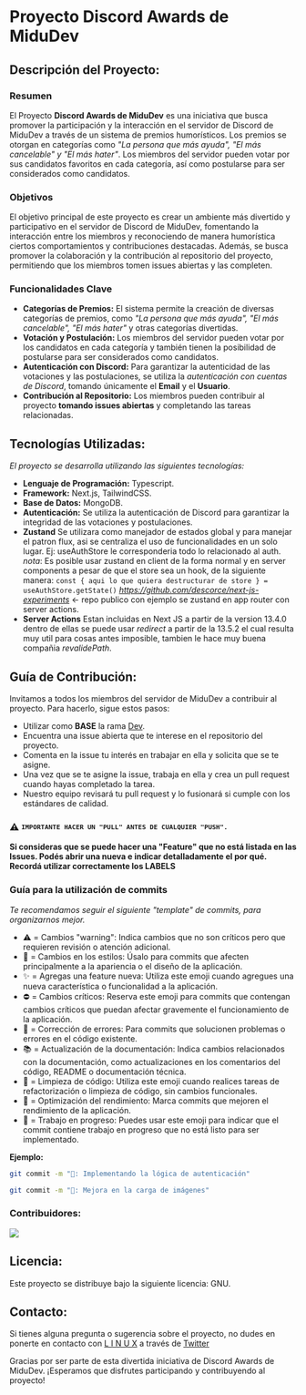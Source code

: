 # Proyecto Discord Awards de MiduDev

## Descripción del Proyecto:

### Resumen

El Proyecto **Discord Awards de MiduDev** es una iniciativa que busca promover la participación y la interacción en el servidor de Discord de MiduDev a través de un sistema de premios humorísticos. Los premios se otorgan en categorías como _"La persona que más ayuda", "El más cancelable" y "El más hater"_.
Los miembros del servidor pueden votar por sus candidatos favoritos en cada categoría, así como postularse para ser considerados como candidatos.

### Objetivos

El objetivo principal de este proyecto es crear un ambiente más divertido y participativo en el servidor de Discord de MiduDev,
fomentando la interacción entre los miembros y reconociendo de manera humorística ciertos comportamientos y contribuciones destacadas.
Además, se busca promover la colaboración y la contribución al repositorio del proyecto,
permitiendo que los miembros tomen issues abiertas y las completen.

### Funcionalidades Clave

- **Categorías de Premios:** El sistema permite la creación de diversas categorías de premios, como _"La persona que más ayuda", "El más cancelable", "El más hater"_ y otras categorías divertidas.
- **Votación y Postulación:** Los miembros del servidor pueden votar por los candidatos en cada categoría y también tienen la posibilidad de postularse para ser considerados como candidatos.
- **Autenticación con Discord:** Para garantizar la autenticidad de las votaciones y las postulaciones, se utiliza la _autenticación con cuentas de Discord_, tomando únicamente el **Email** y el **Usuario**.
- **Contribución al Repositorio:** Los miembros pueden contribuir al proyecto **tomando issues abiertas** y completando las tareas relacionadas.

## Tecnologías Utilizadas:

_El proyecto se desarrolla utilizando las siguientes tecnologías:_

- **Lenguaje de Programación:** Typescript.
- **Framework:** Next.js, TailwindCSS.
- **Base de Datos:** MongoDB.
- **Autenticación:** Se utiliza la autenticación de Discord para garantizar la integridad de las votaciones y postulaciones.
- **Zustand** Se utilizara como manejador de estados global y para manejar el patron flux, asi se centraliza el uso de funcionalidades en un solo lugar. Ej: useAuthStore le 	corresponderia todo lo relacionado al auth. *nota*: Es posible usar zustand en client de la forma normal y en server components a pesar de que el store sea un hook, de la siguiente manera: 
	`const { aqui lo que quiera destructurar de store } = useAuthStore.getState()`
	*https://github.com/descorce/next-js-experiments* <- repo publico con ejemplo se zustand en app router con server actions.
- **Server Actions** Estan incluidas en Next JS a partir de la version 13.4.0	dentro de ellas se puede usar *redirect* a partir de la 13.5.2 el cual resulta muy util para cosas antes imposible, tambien le hace muy buena compañia *revalidePath*.

## Guía de Contribución:

Invitamos a todos los miembros del servidor de MiduDev a contribuir al proyecto. Para hacerlo, sigue estos pasos:

- Utilizar como **BASE** la rama [Dev](https://github.com/GeraAlcantara/Votaciones_Premios_Front_end/tree/dev).
- Encuentra una issue abierta que te interese en el repositorio del proyecto.
- Comenta en la issue tu interés en trabajar en ella y solicita que se te asigne.
- Una vez que se te asigne la issue, trabaja en ella y crea un pull request cuando hayas completado la tarea.
- Nuestro equipo revisará tu pull request y lo fusionará si cumple con los estándares de calidad.

### ⚠ <sup><sub><samp>IMPORTANTE HACER UN "PULL" ANTES DE CUALQUIER "PUSH".</samp></sub></sup>

**Si consideras que se puede hacer una "Feature" que no está listada en las Issues. Podés abrir una nueva e indicar detalladamente el por qué. Recordá utilizar correctamente los LABELS**

### Guía para la utilización de commits

_Te recomendamos seguir el siguiente "template" de commits, para organizarnos mejor._

- ⚠️ = Cambios "warning": Indica cambios que no son críticos pero que requieren revisión o atención adicional.
- 🌈 = Cambios en los estilos: Úsalo para commits que afecten principalmente a la apariencia o el diseño de la aplicación.
- ✨ = Agregas una feature nueva: Utiliza este emoji cuando agregues una nueva característica o funcionalidad a la aplicación.
- ⛔ = Cambios críticos: Reserva este emoji para commits que contengan cambios críticos que puedan afectar gravemente el funcionamiento de la aplicación.
- 🐛 = Corrección de errores: Para commits que solucionen problemas o errores en el código existente.
- 📚 = Actualización de la documentación: Indica cambios relacionados con la documentación, como actualizaciones en los comentarios del código, README o documentación técnica.
- 🧹 = Limpieza de código: Utiliza este emoji cuando realices tareas de refactorización o limpieza de código, sin cambios funcionales.
- 🚀 = Optimización del rendimiento: Marca commits que mejoren el rendimiento de la aplicación.
- 🚧 = Trabajo en progreso: Puedes usar este emoji para indicar que el commit contiene trabajo en progreso que no está listo para ser implementado.

**Ejemplo:**

```bash
git commit -m "🚧: Implementando la lógica de autenticación"
```

```bash
git commit -m "🚀: Mejora en la carga de imágenes"
```

### Contribuidores:

<a href="https://github.com/GeraAlcantara/Votaciones_Premios_Front_end/graphs/contributors">
  <img src="https://contrib.rocks/image?repo=GeraAlcantara/Votaciones_Premios_Front_end" />
</a>

## Licencia:

Este proyecto se distribuye bajo la siguiente licencia: GNU.

## Contacto:

Si tienes alguna pregunta o sugerencia sobre el proyecto, no dudes en ponerte en contacto con [L I N U X](https://github.com/linuxmobile) a través de [Twitter](https://twitter.com/linuxmobileok)

Gracias por ser parte de esta divertida iniciativa de Discord Awards de MiduDev. ¡Esperamos que disfrutes participando y contribuyendo al proyecto!

